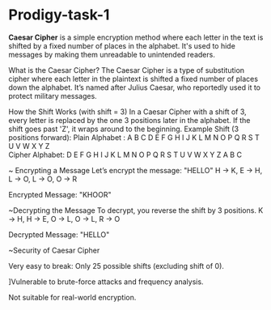 # Prodigy-task-1
**Caesar Cipher** is a simple encryption method where each letter in the text is shifted by a fixed number of places in the alphabet. It's used to hide messages by making them unreadable to unintended readers.

What is the Caesar Cipher?
The Caesar Cipher is a type of substitution cipher where each letter in the plaintext is shifted a fixed number of places down the alphabet. It’s named after Julius Caesar, who reportedly used it to protect military messages.

 How the Shift Works (with shift = 3)
In a Caesar Cipher with a shift of 3, every letter is replaced by the one 3 positions later in the alphabet. If the shift goes past 'Z', it wraps around to the beginning.
Example Shift (3 positions forward):
Plain Alphabet : A B C D E F G H I J K L M N O P Q R S T U V W X Y Z  
Cipher Alphabet: D E F G H I J K L M N O P Q R S T U V W X Y Z A B C  

~ Encrypting a Message
Let’s encrypt the message:
 "HELLO"
H → K, E → H, L → O, L → O, O → R

Encrypted Message: "KHOOR"

~Decrypting the Message
To decrypt, you reverse the shift by 3 positions.
K → H, H → E, O → L, O → L, R → O

Decrypted Message: "HELLO"

~Security of Caesar Cipher

Very easy to break: Only 25 possible shifts (excluding shift of 0).

]Vulnerable to brute-force attacks and frequency analysis.

Not suitable for real-world encryption.


